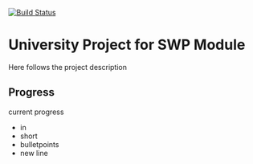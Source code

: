 [![Build Status](https://magnum.travis-ci.com/JustusAdam/swt-festivalmanager.svg?token=iYufG6Gqtk8qcdqdP6xF&branch=master)](https://magnum.travis-ci.com/JustusAdam/swt-festivalmanager)

# University Project for SWP Module

Here follows the project description

## Progress

current progress

* in
* short
* bulletpoints
* new line
